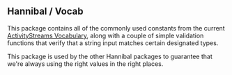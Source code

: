 ## Hannibal / Vocab

This package contains all of the commonly used constants from the current 
[ActivityStreams Vocabulary](https://www.w3.org/TR/activitystreams-vocabulary/), 
along with a couple of simple validation functions that verify that a string 
input matches certain designated types.

This package is used by the other Hannibal packages to guarantee that we're always
using the right values in the right places.